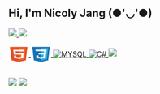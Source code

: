 ## Hi, I'm Nicoly Jang (●'◡'●)
 <div>
   <a href="https://github.com/NicolyJang">
   <img height="180em" src="https://github-readme-stats.vercel.app/api?username=NicolyJang&show_icons=true&theme=omni&include_all_commits=true&count_private=true"/>
    
   <img height="180em" src="https://github-readme-stats.vercel.app/api/top-langs/?username=NicolyJang&layout=compact&langs_count=6&theme=omni"/>

</div>
<div style="display: inline_block"><br>
  <img align="center" alt="HTML" height="30" width="40" src="https://raw.githubusercontent.com/devicons/devicon/master/icons/html5/html5-original.svg">
  <img align="center" alt="CSS" height="30" width="40" src="https://raw.githubusercontent.com/devicons/devicon/master/icons/css3/css3-original.svg">
  <img align="center" alt="MYSQL" height="30" width"40" src="https://cdn.jsdelivr.net/gh/devicons/devicon/icons/mysql/mysql-original.svg" />
  <img align="center" alt="C#" height="30" width"40" src="https://cdn.jsdelivr.net/gh/devicons/devicon/icons/csharp/csharp-original.svg" />
  <img src="https://i.picasion.com/pic92/a614185e216e7ef73cc2b6fb390f4435.gif">
</div>
 
 <br>
 
 
<div> 
 
 <a href = "mailto:nicolyjjang@gmail.com"><img src="https://img.shields.io/badge/-Gmail-%23333?style=for-the-badge&logo=gmail&logoColor=white" target="_blank"></a>
 <a href = "https://linkedin.com/in/nicoly-jang-9883a0194" target="_blank"><img src="https://img.shields.io/badge/-LinkedIn-%230077B5?style=for-the-badge&logo=linkedin&logoColor=white" target="_blank"></a>
 
 
